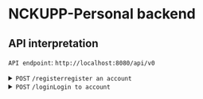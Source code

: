 # NCKUPP-Personal backend

## API interpretation

`API endpoint`: `http://localhost:8080/api/v0`

<details>
    <summary> <code>POST</code> <code>/register</code><code>register an account</code></summary>
    
##### Data
```
 {
    "username":<username>,
    "pwd": <pwd>
 }
```

##### Response


Success: -status code `200` with JSON object

```json
{
  "token": "<JWT token>"
}
```

Missing Username: -status code `400` with JSON object
```json
{
  "message": "Missing username"
}
```

Missing password: -status code `400` with JSON object
```json
{
  "message": "Missing password"
}
```

Account Exist: -status code `400`
```json
{
  "message": "AccountAlreadyExist"
}
```



##### JWT token

```
"user_id": <id>
expiration times: 3600s
```

</details>

<details>
    <summary> <code>POST</code> <code>/login</code><code>Login to account</code></summary>
Success: -status code `200` with JSON object

```json
{
  "token": "<JWT token>"
}
```

Missing Username: -status code `400` with JSON object
```json
{
  "message": "Missing username"
}
```

Missing password: -status code `400` with JSON object
```json
{
  "message": "Missing password"
}
```

User Not Found: -status code `401`
```json
{
  "message": "UserNotFound"
}
```

Wrong password: -status code `401`
```json
{
  "message": "WrongPassword"
}
```

##### JWT token

```
"user_id": <id>
expiration times: 3600s
```
</details>


    